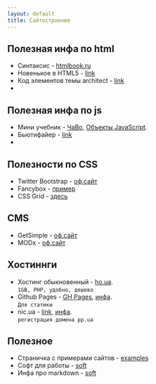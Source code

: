 ```yaml
---
layout: default
title: Сайтостроение
---
```


## Полезная инфа по html
* Синтаксис - [htmlbook.ru](http://htmlbook.ru/html)
* Новенькое в HTML5 - [link](#)
* Код элементов темы architect - [link](./architect)
* 

## Полезная инфа по js
* Мини учебник - 
[ЧаВо](http://xpoint.ru/forums/programming/javascript/misc/faq.xhtml#750), 
[Объекты JavaScript](http://citforum.ru/internet/javascript/jsobject.shtml#11).
* Бьютифайер - [link](https://beautifier.io/)
* 

## Полезности по CSS
* Twitter Bootstrap - [оф.сайт](https://getbootstrap.com/)
* Fancybox - [пример](https://www.raytac.com/product/ins.php?index_id=31)
* CSS Grid - [здесь](css-grid/)

## CMS
* GetSimple - [оф.сайт](https://getsimplecms.ru/samaya-prostaya-cms/ustanovka-getsimple-cms/)
* MODx - [оф.сайт](https://modx.ru/)

## Хостиннги
* Хостинг обыкновенный - [ho.ua](http://ho.ua).  
`1GB, PHP, удобно, дешево`
* Github Pages - [GH Pages](http://pages.github.com), [инфа](#).  
`Для статики`
* nic.ua - [link](http://nic.ua), [инфа](#).  
`регистрация домена pp.ua`

## Полезное
* Страничка с примерами сайтов - [examples](/site/examples.html)
* Софт для работы - [soft](/site/soft.html)
* Инфа про markdown  - [soft](/site/markdown.html)
